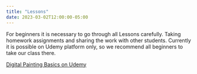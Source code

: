 ```yaml
---
title: "Lessons"
date: 2023-03-02T12:00:00-05:00
---
```

For beginners it is necessary to go through all Lessons carefully. Taking homework assignments and sharing the work with other students. Currently it is possible on Udemy platform only, so we recommend all beginners to take our class there.

[Digital Painting Basics on Udemy](https://www.udemy.com/course/digital-painting-basics-in-adobe-photoshop/?couponCode=MEGASALE2K)
